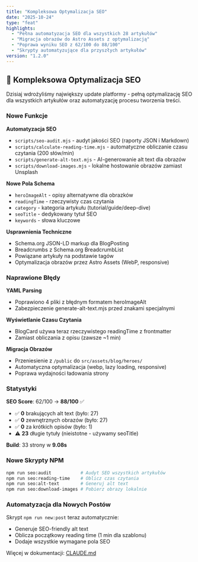```yaml
---
title: "Kompleksowa Optymalizacja SEO"
date: "2025-10-24"
type: "feat"
highlights:
  - "Pełna automatyzacja SEO dla wszystkich 28 artykułów"
  - "Migracja obrazów do Astro Assets z optymalizacją"
  - "Poprawa wyniku SEO z 62/100 do 88/100"
  - "Skrypty automatyzujące dla przyszłych artykułów"
version: "1.2.0"
---
```


## 🚀 Kompleksowa Optymalizacja SEO

Dzisiaj wdrożyliśmy największy update platformy - pełną optymalizację SEO dla wszystkich artykułów oraz automatyzację procesu tworzenia treści.

### Nowe Funkcje

**Automatyzacja SEO**
- `scripts/seo-audit.mjs` - audyt jakości SEO (raporty JSON i Markdown)
- `scripts/calculate-reading-time.mjs` - automatyczne obliczanie czasu czytania (200 słów/min)
- `scripts/generate-alt-text.mjs` - AI-generowanie alt text dla obrazów
- `scripts/download-images.mjs` - lokalne hostowanie obrazów zamiast Unsplash

**Nowe Pola Schema**
- `heroImageAlt` - opisy alternatywne dla obrazków
- `readingTime` - rzeczywisty czas czytania
- `category` - kategoria artykułu (tutorial/guide/deep-dive)
- `seoTitle` - dedykowany tytuł SEO
- `keywords` - słowa kluczowe

**Usprawnienia Techniczne**
- Schema.org JSON-LD markup dla BlogPosting
- Breadcrumbs z Schema.org BreadcrumbList
- Powiązane artykuły na podstawie tagów
- Optymalizacja obrazów przez Astro Assets (WebP, responsive)

### Naprawione Błędy

**YAML Parsing**
- Poprawiono 4 pliki z błędnym formatem heroImageAlt
- Zabezpieczenie generate-alt-text.mjs przed znakami specjalnymi

**Wyświetlanie Czasu Czytania**
- BlogCard używa teraz rzeczywistego readingTime z frontmatter
- Zamiast obliczania z opisu (zawsze ~1 min)

**Migracja Obrazów**
- Przeniesienie z `/public` do `src/assets/blog/heroes/`
- Automatyczna optymalizacja (webp, lazy loading, responsive)
- Poprawa wydajności ładowania strony

### Statystyki

**SEO Score**: 62/100 → **88/100** ✅

- ✅ **0** brakujących alt text (było: 27)
- ✅ **0** zewnętrznych obrazów (było: 27)
- ✅ **0** za krótkich opisów (było: 1)
- ⚠️ **23** długie tytuły (nieistotne - używamy seoTitle)

**Build**: 33 strony w **9.08s**

### Nowe Skrypty NPM

```bash
npm run seo:audit           # Audyt SEO wszystkich artykułów
npm run seo:reading-time    # Oblicz czas czytania
npm run seo:alt-text        # Generuj alt text
npm run seo:download-images # Pobierz obrazy lokalnie
```

### Automatyzacja dla Nowych Postów

Skrypt `npm run new:post` teraz automatycznie:
- Generuje SEO-friendly alt text
- Oblicza początkowy reading time (1 min dla szablonu)
- Dodaje wszystkie wymagane pola SEO

Więcej w dokumentacji: [CLAUDE.md](https://github.com/bonus/blob/master/CLAUDE.md#seo-workflow)
